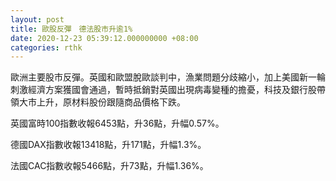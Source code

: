 ```yaml
---
layout: post
title: 歐股反彈　德法股市升逾1%
date: 2020-12-23 05:39:12.000000000 +08:00
categories: rthk
---
```


歐洲主要股市反彈。英國和歐盟脫歐談判中，漁業問題分歧縮小，加上美國新一輪刺激經濟方案獲國會通過，暫時抵銷對英國出現病毒變種的擔憂，科技及銀行股帶領大市上升，原材料股份跟隨商品價格下跌。

英國富時100指數收報6453點，升36點，升幅0.57%。

德國DAX指數收報13418點，升171點，升幅1.3%。

法國CAC指數收報5466點，升73點，升幅1.36%。
